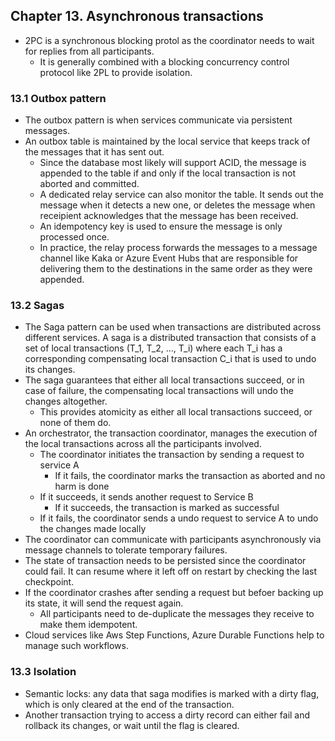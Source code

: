 ## Chapter 13. Asynchronous transactions
- 2PC is a synchronous blocking protol as the coordinator needs to wait for replies from all participants.
  - It is generally combined with a blocking concurrency control protocol like 2PL to provide isolation.

### 13.1 Outbox pattern
- The outbox pattern is when services communicate via persistent messages.
- An outbox table is maintained by the local service that keeps track of the messages that it has sent out.
  - Since the database most likely will support ACID, the message is appended to the table if and only if the local transaction is not aborted and committed.
  - A dedicated relay service can also monitor the table. It sends out the message when it detects a new one, or deletes the message when receipient acknowledges that the message has been received.
  - An idempotency key is used to ensure the message is only processed once.
  - In practice, the relay process forwards the messages to a message channel like Kaka or Azure Event Hubs that are responsible for delivering them to the destinations in the same order as they were appended.

### 13.2 Sagas
- The Saga pattern can be used when transactions are distributed across different services. A saga is a distributed transaction that consists of a set of local transactions (T_1, T_2, ..., T_i) where each T_i has a corresponding compensating local transaction C_i that is used to undo its changes.
- The saga guarantees that either all local transactions succeed, or in case of failure, the compensating local transactions will undo the changes altogether.
  - This provides atomicity as either all local transactions succeed, or none of them do.
- An orchestrator, the transaction coordinator, manages the execution of the local transactions across all the participants involved.
  - The coordinator initiates the transaction by sending a request to service A
    - If it fails, the coordinator marks the transaction as aborted and no harm is done
  - If it succeeds, it sends another request to Service B
    - If it succeeds, the transaction is marked as successful
  - If it fails, the coordinator sends a undo request to service A to undo the changes made locally
- The coordinator can communicate with participants asynchronously via message channels to tolerate temporary failures.
- The state of transaction needs to be persisted since the coordinator could fail. It can resume where it left off on restart by checking the last checkpoint.
- If the coordinator crashes after sending a request but befoer backing up its state, it will send the request again.
  - All participants need to de-duplicate the messages they receive to make them idempotent.
- Cloud services like Aws Step Functions, Azure Durable Functions help to manage such workflows.

### 13.3 Isolation
- Semantic locks: any data that saga modifies is marked with a dirty flag, which is only cleared at the end of the transaction.
- Another transaction trying to access a dirty record can either fail and rollback its changes, or wait until the flag is cleared.